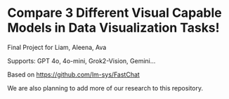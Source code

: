 # Compare 3 Different Visual Capable Models in Data Visualization Tasks!
Final Project for Liam, Aleena, Ava

Supports: GPT 4o, 4o-mini, Grok2-Vision, Gemini...

Based on https://github.com/lm-sys/FastChat

We are also planning to add more of our research to this repository.
